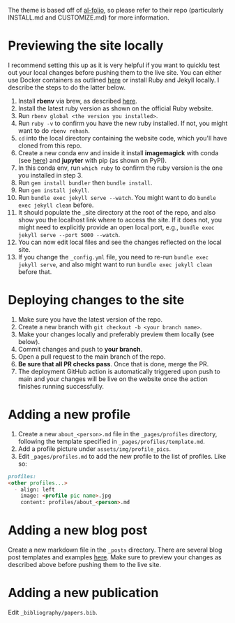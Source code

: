 The theme is based off of [al-folio](https://github.com/alshedivat/al-folio), so please refer to their repo (particularly INSTALL.md and CUSTOMIZE.md) for more information.

# Previewing the site locally
I recommend setting this up as it is very helpful if you want to quicklu test out your local changes before pushing them to the live site. You can either use Docker containers as outlined [here](https://github.com/alshedivat/al-folio/blob/main/INSTALL.md) or install Ruby and Jekyll locally. I describe the steps to do the latter below.
1. Install **rbenv** via brew, as described [here](https://github.com/rbenv/rbenv).
2. Install the latest ruby version as shown on the official Ruby website.
3. Run `rbenv global <the version you installed>`.
4. Run `ruby -v` to confirm you have the new ruby installed. If not, you might want to do `rbenv rehash`.
5. `cd` into the local directory containing the website code, which you'll have cloned from this repo.
6. Create a new conda env and inside it install **imagemagick** with conda (see [here](https://anaconda.org/conda-forge/imagemagick)) and **jupyter** with pip (as shown on PyPI).
7. In this conda env, run `which ruby` to confirm the ruby version is the one you installed in step 3.
8. Run `gem install bundler` then `bundle install`.
9. Run `gem install jekyll`.
10. Run `bundle exec jekyll serve --watch`. You might want to do `bundle exec jekyll clean` before.
11. It should populate the _site directory at the root of the repo, and also show you the localhost link where to access the site. If it does not, you might need to explicitly provide an open local port, e.g., `bundle exec jekyll serve --port 5000 --watch`.
12. You can now edit local files and see the changes reflected on the local site.
13. If you change the `_config.yml` file, you need to re-run `bundle exec jekyll serve`, and also might want to run `bundle exec jekyll clean` before that.

# Deploying changes to the site
1. Make sure you have the latest version of the repo.
2. Create a new branch with `git checkout -b <your branch name>`.
3. Make your changes locally and preferably preview them locally (see below).
4. Commit changes and push to **your branch**.
5. Open a pull request to the main branch of the repo.
6. **Be sure that all PR checks pass**. Once that is done, merge the PR.
7. The deployment GitHub action is automatically triggered upon push to main and your changes will be live on the website once the action finishes running successfully.

# Adding a new profile
1. Create a new `about_<person>.md` file in the `_pages/profiles` directory, following the template specified in `_pages/profiles/template.md`.
2. Add a profile picture under `assets/img/profile_pics`.
3. Edit `_pages/profiles.md` to add the new profile to the list of profiles. Like so:
```markdown
profiles:
<other profiles...>
  - align: left
    image: <profile pic name>.jpg
    content: profiles/about_<person>.md
```

# Adding a new blog post
Create a new markdown file in the `_posts` directory. There are several blog post templates and examples [here](https://github.com/alshedivat/al-folio/tree/main/_posts). Make sure to preview your changes as described above before pushing them to the live site.

# Adding a new publication
Edit `_bibliography/papers.bib`.